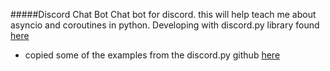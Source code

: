 #####Discord Chat Bot
Chat bot for discord. this will help teach me about asyncio and coroutines in
python. Developing with discord.py library found 
[here](https://discordpy.readthedocs.io/en/latest/index.html)

- copied some of the examples from the discord.py github
  [here](https://github.com/Rapptz/discord.py/tree/async/examples)
